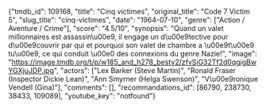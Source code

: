 {"tmdb_id": 109168, "title": "Cinq victimes", "original_title": "Code 7 Victim 5", "slug_title": "cinq-victimes", "date": "1964-07-10", "genre": ["Action / Aventure / Crime"], "score": "4.5/10", "synopsis": "Quand un valet millionnaires est assassin\u00e9, il engage un d\u00e9tective pour d\u00e9couvrir par qui et pourquoi son valet de chambre a \u00e9t\u00e9 tu\u00e9, ce qui conduit \u00e0 des connexions du genre Nazie!", "image": "https://image.tmdb.org/t/p/w185_and_h278_bestv2/zfvSiG32Tf2d0qgigBwYGXjuJDP.jpg", "actors": ["Lex Barker (Steve Martin)", "Ronald Fraser (Inspector Dickie Lean)", "Ann Smyrner (Helga Swenson)", "V\u00e9ronique Vendell (Gina)"], "comments": [], "recommandations_id": [86790, 238730, 38433, 109089], "youtube_key": "notfound"}